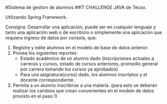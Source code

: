#Sistema de gestion de alumnos
##IT CHALLENGE JAVA de Tecso.

Utilizando Spring Framework.

Consigna:
Desarrollar una aplicación, puede ser en cualquier lenguaje y tanto una aplicación web o de escritorio o simplemente una aplicación que requiera ingreso de datos por consola, que:

1. Registre y edite alumnos en el modelo de base de datos anterior.
2. Provea los siguientes reportes:
    - Estado académico de un alumno dado (inscripciones actuales a carreras y cursos,  estado de cursos anteriores, promedio general por carrera tomando los cursos ya aprobados)
    - Para una asignatura(curso) dado, los alumnos inscriptos y el docente correspondiente.
3. Permita a un alumno inscribirse a una materia.
(para esto se deberán realizar los cambios que crean convenientes en el modelo de datos provisto en el paso 1)